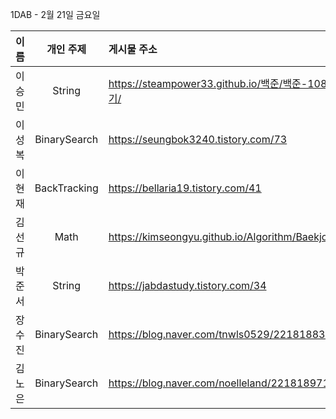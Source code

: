 1DAB - 2월 21일 금요일

| 이름 | 개인 주제 | 게시물 주소 |
| :------: | :----------: | :---------------------------------------------------------- |
| 이승민 | String | https://steampower33.github.io/백준/백준-10807-개수-세기/ |
| 이성복 | BinarySearch | https://seungbok3240.tistory.com/73 |
| 이현재 | BackTracking | https://bellaria19.tistory.com/41 |
| 김선규 | Math | https://kimseongyu.github.io/Algorithm/Baekjoon/1094.html |
| 박준서 | String | https://jabdastudy.tistory.com/34 |
| 장수진 | BinarySearch | https://blog.naver.com/tnwls0529/221818832856 |
| 김노은 | BinarySearch | https://blog.naver.com/noelleland/221818971916 |
